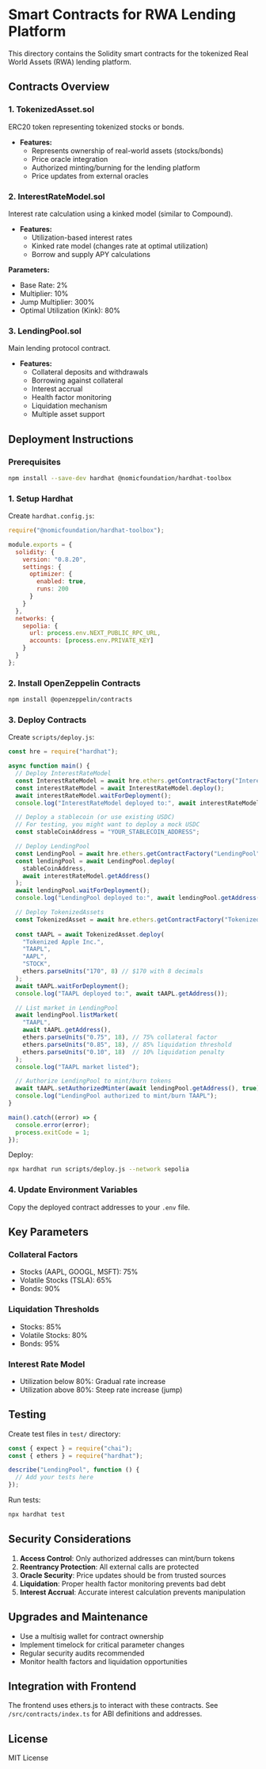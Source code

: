 # Smart Contracts for RWA Lending Platform

This directory contains the Solidity smart contracts for the tokenized Real World Assets (RWA) lending platform.

## Contracts Overview

### 1. TokenizedAsset.sol
ERC20 token representing tokenized stocks or bonds.
- **Features:**
  - Represents ownership of real-world assets (stocks/bonds)
  - Price oracle integration
  - Authorized minting/burning for the lending platform
  - Price updates from external oracles

### 2. InterestRateModel.sol
Interest rate calculation using a kinked model (similar to Compound).
- **Features:**
  - Utilization-based interest rates
  - Kinked rate model (changes rate at optimal utilization)
  - Borrow and supply APY calculations

**Parameters:**
- Base Rate: 2%
- Multiplier: 10%
- Jump Multiplier: 300%
- Optimal Utilization (Kink): 80%

### 3. LendingPool.sol
Main lending protocol contract.
- **Features:**
  - Collateral deposits and withdrawals
  - Borrowing against collateral
  - Interest accrual
  - Health factor monitoring
  - Liquidation mechanism
  - Multiple asset support

## Deployment Instructions

### Prerequisites
```bash
npm install --save-dev hardhat @nomicfoundation/hardhat-toolbox
```

### 1. Setup Hardhat

Create `hardhat.config.js`:
```javascript
require("@nomicfoundation/hardhat-toolbox");

module.exports = {
  solidity: {
    version: "0.8.20",
    settings: {
      optimizer: {
        enabled: true,
        runs: 200
      }
    }
  },
  networks: {
    sepolia: {
      url: process.env.NEXT_PUBLIC_RPC_URL,
      accounts: [process.env.PRIVATE_KEY]
    }
  }
};
```

### 2. Install OpenZeppelin Contracts
```bash
npm install @openzeppelin/contracts
```

### 3. Deploy Contracts

Create `scripts/deploy.js`:
```javascript
const hre = require("hardhat");

async function main() {
  // Deploy InterestRateModel
  const InterestRateModel = await hre.ethers.getContractFactory("InterestRateModel");
  const interestRateModel = await InterestRateModel.deploy();
  await interestRateModel.waitForDeployment();
  console.log("InterestRateModel deployed to:", await interestRateModel.getAddress());

  // Deploy a stablecoin (or use existing USDC)
  // For testing, you might want to deploy a mock USDC
  const stableCoinAddress = "YOUR_STABLECOIN_ADDRESS";

  // Deploy LendingPool
  const LendingPool = await hre.ethers.getContractFactory("LendingPool");
  const lendingPool = await LendingPool.deploy(
    stableCoinAddress,
    await interestRateModel.getAddress()
  );
  await lendingPool.waitForDeployment();
  console.log("LendingPool deployed to:", await lendingPool.getAddress());

  // Deploy TokenizedAssets
  const TokenizedAsset = await hre.ethers.getContractFactory("TokenizedAsset");
  
  const tAAPL = await TokenizedAsset.deploy(
    "Tokenized Apple Inc.",
    "TAAPL",
    "AAPL",
    "STOCK",
    ethers.parseUnits("170", 8) // $170 with 8 decimals
  );
  await tAAPL.waitForDeployment();
  console.log("TAAPL deployed to:", await tAAPL.getAddress());

  // List market in LendingPool
  await lendingPool.listMarket(
    "TAAPL",
    await tAAPL.getAddress(),
    ethers.parseUnits("0.75", 18), // 75% collateral factor
    ethers.parseUnits("0.85", 18), // 85% liquidation threshold
    ethers.parseUnits("0.10", 18)  // 10% liquidation penalty
  );
  console.log("TAAPL market listed");

  // Authorize LendingPool to mint/burn tokens
  await tAAPL.setAuthorizedMinter(await lendingPool.getAddress(), true);
  console.log("LendingPool authorized to mint/burn TAAPL");
}

main().catch((error) => {
  console.error(error);
  process.exitCode = 1;
});
```

Deploy:
```bash
npx hardhat run scripts/deploy.js --network sepolia
```

### 4. Update Environment Variables

Copy the deployed contract addresses to your `.env` file.

## Key Parameters

### Collateral Factors
- Stocks (AAPL, GOOGL, MSFT): 75%
- Volatile Stocks (TSLA): 65%
- Bonds: 90%

### Liquidation Thresholds
- Stocks: 85%
- Volatile Stocks: 80%
- Bonds: 95%

### Interest Rate Model
- Utilization below 80%: Gradual rate increase
- Utilization above 80%: Steep rate increase (jump)

## Testing

Create test files in `test/` directory:

```javascript
const { expect } = require("chai");
const { ethers } = require("hardhat");

describe("LendingPool", function () {
  // Add your tests here
});
```

Run tests:
```bash
npx hardhat test
```

## Security Considerations

1. **Access Control**: Only authorized addresses can mint/burn tokens
2. **Reentrancy Protection**: All external calls are protected
3. **Oracle Security**: Price updates should be from trusted sources
4. **Liquidation**: Proper health factor monitoring prevents bad debt
5. **Interest Accrual**: Accurate interest calculation prevents manipulation

## Upgrades and Maintenance

- Use a multisig wallet for contract ownership
- Implement timelock for critical parameter changes
- Regular security audits recommended
- Monitor health factors and liquidation opportunities

## Integration with Frontend

The frontend uses ethers.js to interact with these contracts. See `/src/contracts/index.ts` for ABI definitions and addresses.

## License

MIT License

